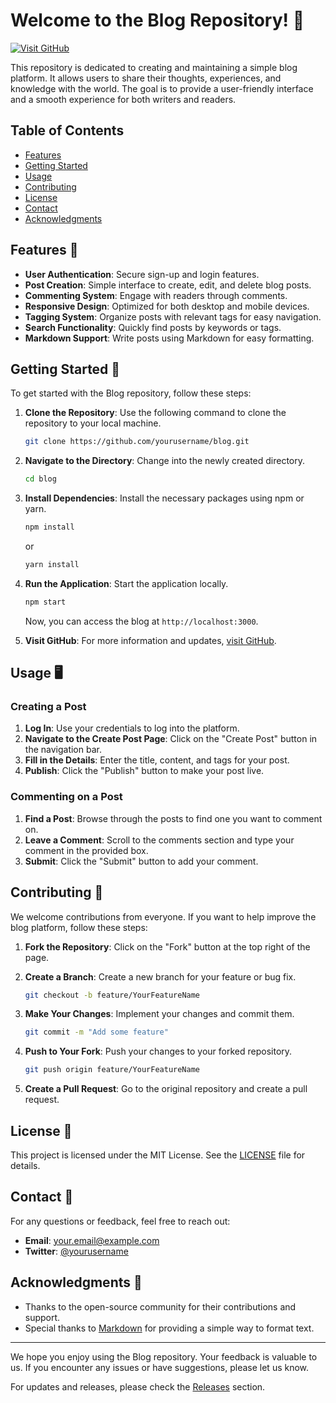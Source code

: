 # Welcome to the Blog Repository! 📝

[![Visit GitHub](https://img.shields.io/badge/Visit%20GitHub-Website-blue.svg)](https://github.com)

This repository is dedicated to creating and maintaining a simple blog platform. It allows users to share their thoughts, experiences, and knowledge with the world. The goal is to provide a user-friendly interface and a smooth experience for both writers and readers.

## Table of Contents

- [Features](#features)
- [Getting Started](#getting-started)
- [Usage](#usage)
- [Contributing](#contributing)
- [License](#license)
- [Contact](#contact)
- [Acknowledgments](#acknowledgments)

## Features 🌟

- **User Authentication**: Secure sign-up and login features.
- **Post Creation**: Simple interface to create, edit, and delete blog posts.
- **Commenting System**: Engage with readers through comments.
- **Responsive Design**: Optimized for both desktop and mobile devices.
- **Tagging System**: Organize posts with relevant tags for easy navigation.
- **Search Functionality**: Quickly find posts by keywords or tags.
- **Markdown Support**: Write posts using Markdown for easy formatting.

## Getting Started 🚀

To get started with the Blog repository, follow these steps:

1. **Clone the Repository**: Use the following command to clone the repository to your local machine.

   ```bash
   git clone https://github.com/yourusername/blog.git
   ```

2. **Navigate to the Directory**: Change into the newly created directory.

   ```bash
   cd blog
   ```

3. **Install Dependencies**: Install the necessary packages using npm or yarn.

   ```bash
   npm install
   ```

   or

   ```bash
   yarn install
   ```

4. **Run the Application**: Start the application locally.

   ```bash
   npm start
   ```

   Now, you can access the blog at `http://localhost:3000`.

5. **Visit GitHub**: For more information and updates, [visit GitHub](https://github.com).

## Usage 🖥️

### Creating a Post

1. **Log In**: Use your credentials to log into the platform.
2. **Navigate to the Create Post Page**: Click on the "Create Post" button in the navigation bar.
3. **Fill in the Details**: Enter the title, content, and tags for your post.
4. **Publish**: Click the "Publish" button to make your post live.

### Commenting on a Post

1. **Find a Post**: Browse through the posts to find one you want to comment on.
2. **Leave a Comment**: Scroll to the comments section and type your comment in the provided box.
3. **Submit**: Click the "Submit" button to add your comment.

## Contributing 🤝

We welcome contributions from everyone. If you want to help improve the blog platform, follow these steps:

1. **Fork the Repository**: Click on the "Fork" button at the top right of the page.
2. **Create a Branch**: Create a new branch for your feature or bug fix.

   ```bash
   git checkout -b feature/YourFeatureName
   ```

3. **Make Your Changes**: Implement your changes and commit them.

   ```bash
   git commit -m "Add some feature"
   ```

4. **Push to Your Fork**: Push your changes to your forked repository.

   ```bash
   git push origin feature/YourFeatureName
   ```

5. **Create a Pull Request**: Go to the original repository and create a pull request.

## License 📜

This project is licensed under the MIT License. See the [LICENSE](LICENSE) file for details.

## Contact 📧

For any questions or feedback, feel free to reach out:

- **Email**: your.email@example.com
- **Twitter**: [@yourusername](https://twitter.com/yourusername)

## Acknowledgments 🙏

- Thanks to the open-source community for their contributions and support.
- Special thanks to [Markdown](https://www.markdownguide.org/) for providing a simple way to format text.

---

We hope you enjoy using the Blog repository. Your feedback is valuable to us. If you encounter any issues or have suggestions, please let us know. 

For updates and releases, please check the [Releases](https://github.com/yourusername/blog/releases) section.